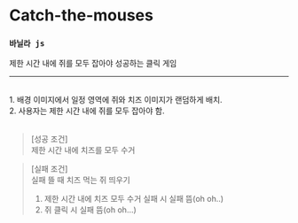 # Catch-the-mouses
### ```바닐라 js``` <br>
제한 시간 내에 쥐를 모두 잡아야 성공하는 클릭 게임
***
<br>
1. 배경 이미지에서 일정 영역에 쥐와 치즈 이미지가 랜덤하게 배치.<br>
2. 사용자는 제한 시간 내에 쥐를 모두 잡아야 함.<br>
<br>

>[성공 조건]<br>
제한 시간 내에 치즈를 모두 수거<br>

>[실패 조건]<br>
실패 뜰 때 치즈 먹는 쥐 띄우기
>1. 제한 시간 내에 치즈 모두 수거 실패 시 실패 뜸(oh oh..)<br>
>2. 쥐 클릭 시 실패 뜸(oh oh...)<br>



